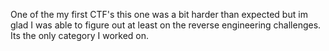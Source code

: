 One of the my first CTF's this one was a bit harder than expected but im glad I was able to figure out at least on the reverse engineering challenges. Its the only category I worked on.
